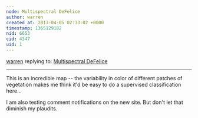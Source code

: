 ```yaml
---
node: Multispectral DeFelice
author: warren
created_at: 2013-04-05 02:33:02 +0000
timestamp: 1365129182
nid: 6653
cid: 4347
uid: 1
---
```




[warren](../profile/warren) replying to: [Multispectral DeFelice](../notes/cfastie/4-3-2013/multispectral-defelice)

----
This is an incredible map -- the variability in color of different patches of vegetation makes me think it'd be easy to do a supervised classification here...

I am also testing comment notifications on the new site. But don't let that diminish my plaudits.
